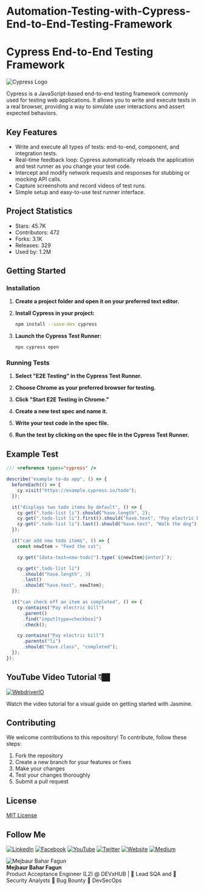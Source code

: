 # Automation-Testing-with-Cypress-End-to-End-Testing-Framework

# Cypress End-to-End Testing Framework

![Cypress Logo](https://th.bing.com/th/id/OIP.pU_h27oaQTXPjLxAhMMG0AHaD4?rs=1&pid=ImgDetMain)

Cypress is a JavaScript-based end-to-end testing framework commonly used for testing web applications. It allows you to write and execute tests in a real browser, providing a way to simulate user interactions and assert expected behaviors.

## Key Features

- Write and execute all types of tests: end-to-end, component, and integration tests.
- Real-time feedback loop: Cypress automatically reloads the application and test runner as you change your test code.
- Intercept and modify network requests and responses for stubbing or mocking API calls.
- Capture screenshots and record videos of test runs.
- Simple setup and easy-to-use test runner interface.

## Project Statistics

- Stars: 45.7K
- Contributors: 472
- Forks: 3.1K
- Releases: 329
- Used by: 1.2M

## Getting Started

### Installation

1. **Create a project folder and open it on your preferred text editor.**

2. **Install Cypress in your project:**

    ```bash
    npm install --save-dev cypress
    ```

3. **Launch the Cypress Test Runner:**

    ```bash
    npx cypress open
    ```

### Running Tests

1. **Select "E2E Testing" in the Cypress Test Runner.**

2. **Choose Chrome as your preferred browser for testing.**

3. **Click "Start E2E Testing in Chrome."**

4. **Create a new test spec and name it.**

5. **Write your test code in the spec file.**

6. **Run the test by clicking on the spec file in the Cypress Test Runner.**

## Example Test

```javascript
/// <reference types="cypress" />

describe("example to-do app", () => {
  beforeEach(() => {
    cy.visit("https://example.cypress.io/todo");
  });

  it("displays two todo items by default", () => {
    cy.get(".todo-list li").should("have.length", 2);
    cy.get(".todo-list li").first().should("have.text", "Pay electric bill");
    cy.get(".todo-list li").last().should("have.text", "Walk the dog");
  });

  it("can add new todo items", () => {
    const newItem = "Feed the cat";

    cy.get("[data-test=new-todo]").type(`${newItem}{enter}`);

    cy.get(".todo-list li")
      .should("have.length", 3)
      .last()
      .should("have.text", newItem);
  });

  it("can check off an item as completed", () => {
    cy.contains("Pay electric bill")
      .parent()
      .find("input[type=checkbox]")
      .check();

    cy.contains("Pay electric bill")
      .parents("li")
      .should("have.class", "completed");
  });
});
```
## YouTube Video Tutorial 👇🏿

[![WebdriverIO](https://img.youtube.com/vi/EPjajfWZyPw/maxresdefault.jpg)](https://youtu.be/EPjajfWZyPw)

Watch the video tutorial for a visual guide on getting started with Jasmine.



## Contributing

We welcome contributions to this repository! To contribute, follow these steps:

1. Fork the repository
2. Create a new branch for your features or fixes
3. Make your changes
4. Test your changes thoroughly
5. Submit a pull request

## License

[MIT License](LICENSE)


## Follow Me

[![LinkedIn](https://img.shields.io/badge/LinkedIn-Connect-blue)](https://www.linkedin.com/in/mejbaur/)
[![Facebook](https://img.shields.io/badge/Facebook-Follow-blue)](https://www.facebook.com/mbfagun)
[![YouTube](https://img.shields.io/badge/YouTube-Subscribe-red)](https://www.youtube.com/channel/UC4Pgj5J2ZUxAVH9iAPfqL5g)
[![Twitter](https://img.shields.io/badge/Twitter-Follow-blue)](https://twitter.com/fagun018)
[![Website](https://img.shields.io/badge/Website-Visit-blue)](https://mbfagun.blogspot.com/)
[![Medium](https://img.shields.io/badge/Medium-Follow-blue)](https://fagun18.medium.com/)


![Mejbaur Bahar Fagun](https://th.bing.com/th/id/OIP.kZ7sZWgg-zvkLAeAjttqpgHaHa?rs=1&pid=ImgDetMain)  
**Mejbaur Bahar Fagun**  
Product Acceptance Engineer (L2) @ DEVxHUB | 🥸 Lead SQA and 🐞 Security Analysts 🐛 Bug Bounty 👻 DevSecOps


